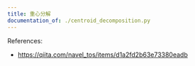 ```yaml
---
title: 重心分解
documentation_of: ./centroid_decomposition.py
---
```


References:
- https://qiita.com/navel_tos/items/d1a2fd2b63e73380eadb